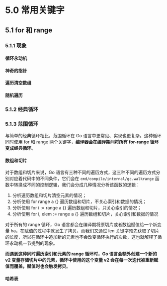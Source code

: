 # 5.0 常用关键字

## 5.1 for 和 range

### 5.1.1 现象

#### 循环永动机

#### 神奇的指针

#### 遍历清空数组

#### 随机遍历

### 5.1.2 经典循环


### 5.1.3 范围循环

与简单的经典循环相比，范围循环在 Go 语言中更常见、实现也更复杂。这种循环同时使用 for 和 range 两个关键字，**编译器会在编译期间将所有 for-range 循环变成经典循环**。

#### 数组和切片

对于数组和切片来说，Go 语言有三种不同的遍历方式，这三种不同的遍历方式分别对应着代码中的不同条件，它们会在 `cmd/compile/internal/gc.walkrange` 函数中转换成不同的控制逻辑，我们会分成几种情况分析该函数的逻辑：

1. 分析遍历数组和切片清空元素的情况；
2. 分析使用 for range a {} 遍历数组和切片，不关心索引和数据的情况；
3. 分析使用 for i := range a {} 遍历数组和切片，只关心索引的情况；
4. 分析使用 for i, elem := range a {} 遍历数组和切片，关心索引和数据的情况

对于所有的 range 循环，Go 语言都会在编译期将原切片或者数组赋值给一个新变量 ha，在赋值的过程中就发生了拷贝，而我们又通过 len 关键字预先获取了切片的长度，所以在循环中追加新的元素也不会改变循环执行的次数，这也就解释了循环永动机一节提到的现象。

**而遇到这种同时遍历索引和元素的 range 循环时，Go 语言会额外创建一个新的 v2 变量存储切片中的元素，循环中使用的这个变量 v2 会在每一次迭代被重新赋值而覆盖，赋值时也会触发拷贝**。

#### 哈希表